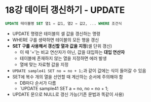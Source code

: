 # 18강 데이터 갱신하기 - UPDATE

```sql
UPDATE 테이블명 SET 열1 = 값1, 열2 = 값2, ... WHERE 조건식
```

- UPDATE 명령은 테이블의 셀 값을 갱신하는 명령
- WHERE 구를 생략하면 테이블의 모든 행을 갱신
- **SET 구를 사용해서 갱신할 열과 값을 지정**(셀 단위 갱신)
    - 이 때 '='는 비교 연산자가 아닌, 값을 대입하는 **대입 연산자**
    - 테이블에 존재하지 않는 열을 지정하면 에러 발생
    - 열에 맞는 자료형 값을 지정
- `UPDATE sample41 SET no = no + 1;`과 같이 값에는 식이 들어갈 수 있음
- SET에 복수 개의 열을 선언할 때 계산하는 순서에 주의해야 함
    - DB마다 순서가 다름
    - `UPDATE sample41 SET a = no, no = no + 1;
- UPDATE 문으로 NULL로 갱신 가능(기존 문법과 똑같이 사용)